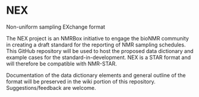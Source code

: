 # NEX
Non-uniform sampling EXchange format

The NEX project is an NMRBox initiative to engage the bioNMR community in creating a draft standard for the reporting of NMR sampling schedules.  This GitHub repository will be used to host the proposed data dictionary and example cases for the standard-in-development.  NEX is a STAR format and will therefore be compatible with NMR-STAR.  

Documentation of the data dictionary elements and general outline of the format will be preserved in the wiki portion of this repository.  Suggestions/feedback are welcome.
